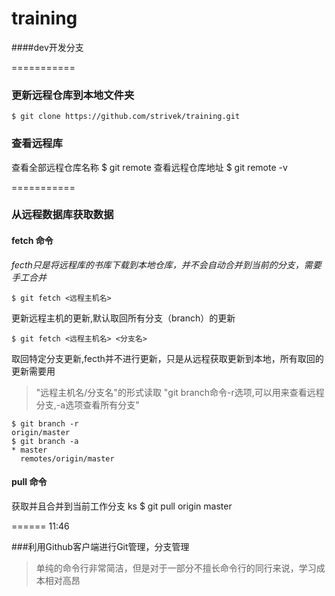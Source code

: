 training
========


####dev开发分支


===========

### 更新远程仓库到本地文件夹
    $ git clone https://github.com/strivek/training.git
### 查看远程库
查看全部远程仓库名称
    $ git remote
查看远程仓库地址
    $ git remote -v 
    
===========

### 从远程数据库获取数据

#### fetch 命令
*fecth只是将远程库的书库下载到本地仓库，并不会自动合并到当前的分支，需要手工合并*
    
    $ git fetch <远程主机名>
    
更新远程主机的更新,默认取回所有分支（branch）的更新

    $ git fetch <远程主机名> <分支名>

取回特定分支更新,fecth并不进行更新，只是从远程获取更新到本地，所有取回的更新需要用

> "远程主机名/分支名"的形式读取
>  "git branch命令-r选项,可以用来查看远程分支,-a选项查看所有分支"


    $ git branch -r
    origin/master
    $ git branch -a
    * master
      remotes/origin/master
      
#### pull 命令

获取并且合并到当前工作分支
ks
    $ git pull origin master
    

======
11:46

###利用Github客户端进行Git管理，分支管理

> 单纯的命令行非常简洁，但是对于一部分不擅长命令行的同行来说，学习成本相对高昂

